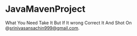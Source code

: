# JavaMavenProject
What You Need Take It But If It wrong Correct It And  Shot On @srinivasansachin999@gmail.com.
